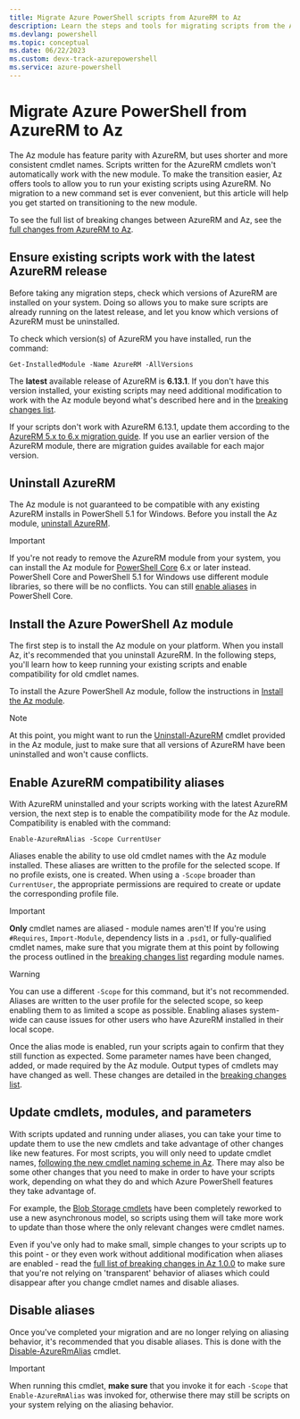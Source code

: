 ```yaml
---
title: Migrate Azure PowerShell scripts from AzureRM to Az
description: Learn the steps and tools for migrating scripts from the AzureRM module to the new Az module.
ms.devlang: powershell
ms.topic: conceptual
ms.date: 06/22/2023
ms.custom: devx-track-azurepowershell
ms.service: azure-powershell
---
```


# Migrate Azure PowerShell from AzureRM to Az

The Az module has feature parity with AzureRM, but uses shorter and more consistent cmdlet names.
Scripts written for the AzureRM cmdlets won't automatically work with the new
module. To make the transition easier, Az offers tools to allow you to run your existing scripts
using AzureRM. No migration to a new command set is ever convenient, but this article will help
you get started on transitioning to the new module.

To see the full list of breaking changes between AzureRM and Az, see the
[full changes from AzureRM to Az](migrate-az-1.0.0.md).

## Ensure existing scripts work with the latest AzureRM release

Before taking any migration steps, check which versions of AzureRM are installed on your system. Doing so
allows you to make sure scripts are already running on the latest release, and let you know which
versions of AzureRM must be uninstalled.

To check which version(s) of AzureRM you have installed, run the command:

```powershell-interactive
Get-InstalledModule -Name AzureRM -AllVersions
```

The __latest__ available release of AzureRM is __6.13.1__. If you don't have this version installed,
your existing scripts may need additional modification to work with the Az module beyond what's
described here and in the [breaking changes list](migrate-az-1.0.0.md).

If your scripts don't work with AzureRM 6.13.1, update them according to the
[AzureRM 5.x to 6.x migration guide](/powershell/azure/azurerm/migration-guide.6.0.0).
If you use an earlier version of the AzureRM module, there are migration guides available for
each major version.

## Uninstall AzureRM

The Az module is not guaranteed to be compatible with any existing AzureRM installs in
PowerShell 5.1 for Windows. Before you install the Az module,
[uninstall AzureRM](/powershell/azure/uninstall-az-ps#uninstall-the-azurerm-module).

> [!IMPORTANT]
>
> If you're not ready to remove the AzureRM module from your system, you can install the Az
> module for [PowerShell Core](/powershell/scripting/install/installing-powershell-core-on-windows)
> 6.x or later instead. PowerShell Core and PowerShell 5.1 for Windows use different module libraries,
> so there will be no conflicts. You can still [enable aliases](#enable-azurerm-compatibility-aliases) in PowerShell Core.

## Install the Azure PowerShell Az module

The first step is to install the Az module on your platform. When you install Az, it's recommended
that you uninstall AzureRM. In the following steps, you'll learn how to keep running your existing
scripts and enable compatibility for old cmdlet names.

To install the Azure PowerShell Az module, follow the instructions in [Install the Az module](install-az-ps.md).

> [!NOTE]
> At this point, you might want to run the [Uninstall-AzureRM](/powershell/module/az.accounts/uninstall-azurerm)
> cmdlet provided in the Az module, just to make sure that all versions of AzureRM have been uninstalled
> and won't cause conflicts.

## Enable AzureRM compatibility aliases

With AzureRM uninstalled and your scripts working with the latest AzureRM version, the next step is to
enable the compatibility mode for the Az module. Compatibility is enabled with the command:

```azurepowershell-interactive
Enable-AzureRmAlias -Scope CurrentUser
```

Aliases enable the ability to use old cmdlet names with the Az module installed. These
aliases are written to the profile for the selected scope. If no profile exists, one is created.
When using a `-Scope` broader than `CurrentUser`, the appropriate permissions are required to create or
update the corresponding profile file.

> [!IMPORTANT]
> __Only__ cmdlet names are aliased - module names aren't! If you're using `#Requires`, `Import-Module`,
> dependency lists in a `.psd1`, or fully-qualified cmdlet names, make sure that you migrate them at this point
> by following the process outlined in the [breaking changes list](migrate-az-1.0.0.md) regarding module names.

> [!WARNING]
>
> You can use a different `-Scope` for this command, but it's not recommended. Aliases are written to
> the user profile for the selected scope, so keep enabling them to as limited a scope as possible. Enabling aliases
> system-wide can cause issues for other users who have AzureRM installed in their local scope.

Once the alias mode is enabled, run your scripts again to confirm that they still function as expected.
Some parameter names have been changed, added, or made required by the Az module. Output types of cmdlets
may have changed as well. These changes are detailed in the [breaking changes list](migrate-az-1.0.0.md).

## Update cmdlets, modules, and parameters

With scripts updated and running under aliases, you can take your time to update them to use the new
cmdlets and take advantage of other changes like new features. For most scripts, you will only need
to update cmdlet names, [following the new cmdlet naming scheme in Az](migrate-az-1.0.0.md#cmdlet-noun-prefix-changes). There may also be some other changes
that you need to make in order to have your scripts work, depending on what they do and which Azure
PowerShell features they take advantage of.

For example, the [Blob Storage cmdlets](migrate-az-1.0.0.md#azstorage-previously-azurestorage-and-azurermstorage) have been completely reworked to use a new asynchronous model,
so scripts using them will take more work to update than those where the only relevant changes were cmdlet
names.

Even if you've only had to make small, simple changes to your scripts up to this point - or they
even work without additional modification when aliases are enabled -  read the [full list
of breaking changes in Az 1.0.0](migrate-az-1.0.0.md) to make sure that you're not relying on
'transparent' behavior of aliases which could disappear after you change cmdlet names and disable
aliases.

## Disable aliases

Once you've completed your migration and are no longer relying on aliasing behavior, it's recommended
that you disable aliases. This is done with the [Disable-AzureRmAlias](/powershell/module/az.accounts/disable-azurermalias) cmdlet.

> [!IMPORTANT]
> When running this cmdlet, __make sure__ that you invoke it for each `-Scope` that `Enable-AzureRmAlias`
> was invoked for, otherwise there may still be scripts on your system relying on the aliasing behavior.
